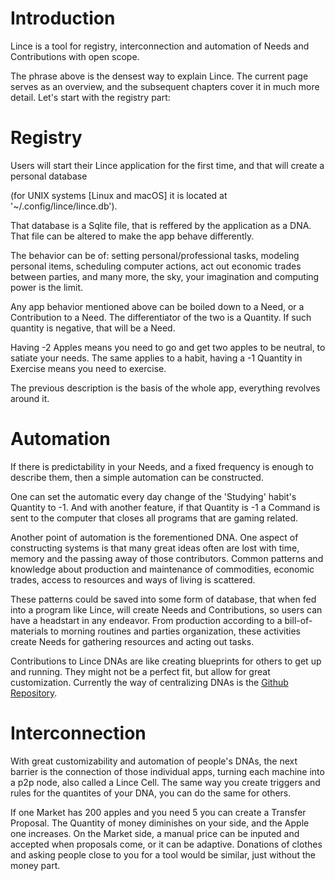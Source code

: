 # Introduction

Lince is a tool for registry, interconnection and automation of Needs and Contributions with open scope.

The phrase above is the densest way to explain Lince. The current page serves as an overview, and the subsequent chapters cover it in much more detail. Let's start with the registry part:

# Registry

Users will start their Lince application for the first time, and that will create a personal database

(for UNIX systems [Linux and macOS] it is located at '~/.config/lince/lince.db').

That database is a Sqlite file, that is reffered by the application as a DNA. That file can be altered to make the app behave differently.

The behavior can be of: setting personal/professional tasks, modeling personal items, scheduling computer actions, act out economic trades between parties, and many more, the sky, your imagination and computing power is the limit.

Any app behavior mentioned above can be boiled down to a Need, or a Contribution to a Need. The differentiator of the two is a Quantity. If such quantity is negative, that will be a Need.

Having -2 Apples means you need to go and get two apples to be neutral, to satiate your needs. The same applies to a habit, having a -1 Quantity in Exercise means you need to exercise.

The previous description is the basis of the whole app, everything revolves around it.

# Automation

If there is predictability in your Needs, and a fixed frequency is enough to describe them, then a simple automation can be constructed.

One can set the automatic every day change of the 'Studying' habit's Quantity to -1. And with another feature, if that Quantity is -1 a Command is sent to the computer that closes all programs that are gaming related.

Another point of automation is the forementioned DNA. One aspect of constructing systems is that many great ideas often are lost with time, memory and the passing away of those contributors. Common patterns and knowledge about production and maintenance of commodities, economic trades, access to resources and ways of living is scattered.

These patterns could be saved into some form of database, that when fed into a program like Lince, will create Needs and Contributions, so users can have a headstart in any endeavor. From production according to a bill-of-materials to morning routines and parties organization, these activities create Needs for gathering resources and acting out tasks.

Contributions to Lince DNAs are like creating blueprints for others to get up and running. They might not be a perfect fit, but allow for great customization. Currently the way of centralizing DNAs is the [Github Repository](https://github.com/lince-social/dna).

# Interconnection

With great customizability and automation of people's DNAs, the next barrier is the connection of those individual apps, turning each machine into a p2p node, also called a Lince Cell. The same way you create triggers and rules for the quantites of your DNA, you can do the same for others.

If one Market has 200 apples and you need 5 you can create a Transfer Proposal. The Quantity of money diminishes on your side, and the Apple one increases. On the Market side, a manual price can be inputed and accepted when proposals come, or it can be adaptive. Donations of clothes and asking people close to you for a tool would be similar, just without the money part.
